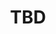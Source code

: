 ---
  name: 20d1t1s2
  title: TBD
  content:
  category: Architecture, Performance et Sécurité
  format: Conférence
  speakers: TBD
  room: Auditorium
  time_start: '11:30'
  time_end: '12:15'
---